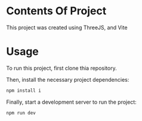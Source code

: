# Contents Of Project
This project was created using ThreeJS, and Vite

# Usage
To run this project, first clone thia repository.

Then, install the necessary project dependencies:
```bash
npm install i
```

Finally, start a development server to run the project:
```bash
npm run dev
```

